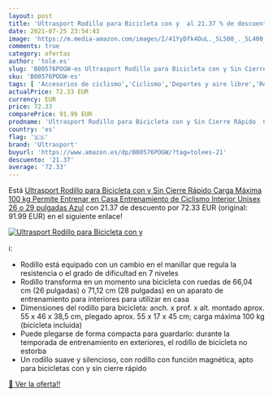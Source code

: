 ```yaml
---
layout: post
title: 'Ultrasport Rodillo para Bicicleta con y  al 21.37 % de descuento'
date: 2021-07-25 23:54:43
image: 'https://m.media-amazon.com/images/I/41YyDfk4OuL._SL500_._SL400_.jpg'
comments: true
category: ofertas
author: 'tole.es'
slug: 'B00576POGW-es Ultrasport Rodillo para Bicicleta con y Sin Cierre Rápido...'
sku: 'B00576POGW-es'
tags: [ 'Accesorios de ciclismo','Ciclismo','Deportes y aire libre','Rodillos para bicicletas','Ropa y equipo para deportes','bicicleta','ultrasport', ]
actualPrice: 72.33 EUR
currency: EUR
price: 72.33
comparePrice: 91.99 EUR
prodname: 'Ultrasport Rodillo para Bicicleta con y Sin Cierre Rápido  Carga Máxima 100 kg  Permite Entrenar en Casa  Entrenamiento de Ciclismo Interior  Unisex  26 o 29 pulgadas Azul'
country: 'es'
flag: '🇪🇸'
brand: 'Ultrasport'
buyurl: 'https://www.amazon.es/dp/B00576POGW/?tag=tolees-21'
descuento: '21.37'
average: '72.33'
---
```


Está [Ultrasport Rodillo para Bicicleta con y Sin Cierre Rápido  Carga Máxima 100 kg  Permite Entrenar en Casa  Entrenamiento de Ciclismo Interior  Unisex  26 o 29 pulgadas Azul](https://www.amazon.es/dp/B00576POGW/?tag=tolees-21) con 21.37 de descuento por 72.33 EUR (original: 91.99 EUR) en el siguiente enlace!

[![Ultrasport Rodillo para Bicicleta con y ](https://m.media-amazon.com/images/I/41YyDfk4OuL._SL500_._SL400_.jpg)](https://www.amazon.es/dp/B00576POGW/?tag=tolees-21)

ℹ️:

- Rodillo está equipado con un cambio en el manillar que regula la resistencia o el grado de dificultad en 7 niveles
- Rodillo transforma en un momento una bicicleta con ruedas de 66,04 cm (26 pulgadas) o 71,12 cm (28 pulgadas) en un aparato de entrenamiento para interiores para utilizar en casa
- Dimensiones del rodillo para bicicleta: anch. x prof. x alt. montado aprox. 55 x 46 x 38,5 cm, plegado aprox. 55 x 17 x 45 cm; carga máxima 100 kg (bicicleta incluida)
- Puede plegarse de forma compacta para guardarlo: durante la temporada de entrenamiento en exteriores, el rodillo de bicicleta no estorba
- Un rodillo suave y silencioso, con rodillo con función magnética, apto para bicicletas con y sin cierre rápido

[🛒 Ver la oferta!!](https://www.amazon.es/dp/B00576POGW/?tag=tolees-21)
